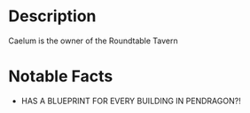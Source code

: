 # Description
Caelum is the owner of the Roundtable Tavern


# Notable Facts
- HAS A BLUEPRINT FOR EVERY BUILDING IN PENDRAGON?!